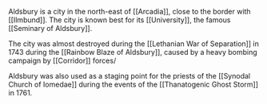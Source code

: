 Aldsbury is a city in the north-east of [[Arcadia]], close to the border with [[Ilmbund]]. The city is known best for its [[University]], the famous [[Seminary of Aldsbury]]. 

The city was almost destroyed during the [[Lethanian War of Separation]] in 1743 during the [[Rainbow Blaze of Aldsbury]], caused by a heavy bombing campaign by  [[Corridor]] forces/

Aldsbury was also used as a staging point for the priests of the [[Synodal Church of Iomedae]] during the events of the [[Thanatogenic Ghost Storm]] in 1761.